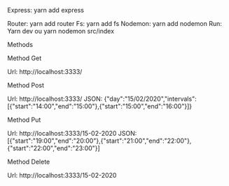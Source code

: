 Express: yarn add express
</hr>
Router: yarn add router
</hr>
Fs: yarn add fs
</hr>
Nodemon: yarn add nodemon
</hr>
Run:
</hr>
Yarn dev 
</hr>
ou
</hr>
yarn nodemon src/index


Methods
</hr>

Method Get
</hr>
Url: http://localhost:3333/
</hr>

Method Post
</hr>
Url: http://localhost:3333/
</hr>
JSON: {"day":"15/02/2020","intervals":[{"start":"14:00","end":"15:00"},{"start":"15:00","end":"16:00"}]}
</hr>

Method Put
</hr>
Url: http://localhost:3333/15-02-2020
</hr>
JSON: [{"start":"19:00","end":"20:00"},{"start":"21:00","end":"22:00"},{"start":"22:00","end":"23:00"}]
</hr>


Method Delete
</hr>
Url: http://localhost:3333/15-02-2020
